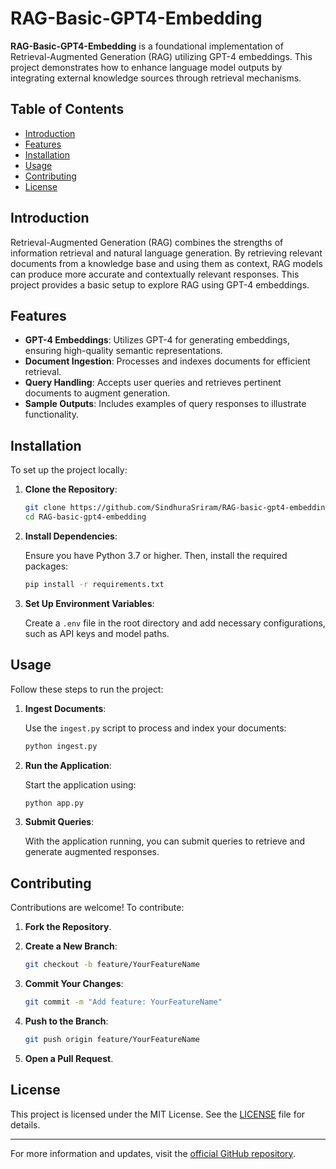 
# RAG-Basic-GPT4-Embedding

**RAG-Basic-GPT4-Embedding** is a foundational implementation of Retrieval-Augmented Generation (RAG) utilizing GPT-4 embeddings. This project demonstrates how to enhance language model outputs by integrating external knowledge sources through retrieval mechanisms.

## Table of Contents

- [Introduction](#introduction)
- [Features](#features)
- [Installation](#installation)
- [Usage](#usage)
- [Contributing](#contributing)
- [License](#license)

## Introduction

Retrieval-Augmented Generation (RAG) combines the strengths of information retrieval and natural language generation. By retrieving relevant documents from a knowledge base and using them as context, RAG models can produce more accurate and contextually relevant responses. This project provides a basic setup to explore RAG using GPT-4 embeddings.

## Features

- **GPT-4 Embeddings**: Utilizes GPT-4 for generating embeddings, ensuring high-quality semantic representations.
- **Document Ingestion**: Processes and indexes documents for efficient retrieval.
- **Query Handling**: Accepts user queries and retrieves pertinent documents to augment generation.
- **Sample Outputs**: Includes examples of query responses to illustrate functionality.

## Installation

To set up the project locally:

1. **Clone the Repository**:

   ```bash
   git clone https://github.com/SindhuraSriram/RAG-basic-gpt4-embedding.git
   cd RAG-basic-gpt4-embedding
   ```

2. **Install Dependencies**:

   Ensure you have Python 3.7 or higher. Then, install the required packages:

   ```bash
   pip install -r requirements.txt
   ```

3. **Set Up Environment Variables**:

   Create a `.env` file in the root directory and add necessary configurations, such as API keys and model paths.

## Usage

Follow these steps to run the project:

1. **Ingest Documents**:

   Use the `ingest.py` script to process and index your documents:

   ```bash
   python ingest.py
   ```

2. **Run the Application**:

   Start the application using:

   ```bash
   python app.py
   ```

3. **Submit Queries**:

   With the application running, you can submit queries to retrieve and generate augmented responses.

## Contributing

Contributions are welcome! To contribute:

1. **Fork the Repository**.
2. **Create a New Branch**:

   ```bash
   git checkout -b feature/YourFeatureName
   ```

3. **Commit Your Changes**:

   ```bash
   git commit -m "Add feature: YourFeatureName"
   ```

4. **Push to the Branch**:

   ```bash
   git push origin feature/YourFeatureName
   ```

5. **Open a Pull Request**.

## License

This project is licensed under the MIT License. See the [LICENSE](LICENSE) file for details.

---

For more information and updates, visit the [official GitHub repository](https://github.com/SindhuraSriram/RAG-basic-gpt4-embedding). 
